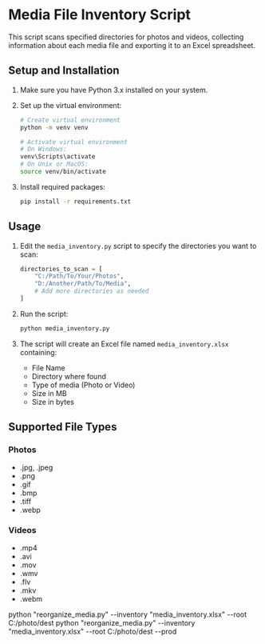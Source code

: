 # Media File Inventory Script

This script scans specified directories for photos and videos, collecting information about each media file and exporting it to an Excel spreadsheet.

## Setup and Installation

1. Make sure you have Python 3.x installed on your system.

2. Set up the virtual environment:
   ```bash
   # Create virtual environment
   python -m venv venv

   # Activate virtual environment
   # On Windows:
   venv\Scripts\activate
   # On Unix or MacOS:
   source venv/bin/activate
   ```

3. Install required packages:
   ```bash
   pip install -r requirements.txt
   ```

## Usage

1. Edit the `media_inventory.py` script to specify the directories you want to scan:
   ```python
   directories_to_scan = [
       "C:/Path/To/Your/Photos",
       "D:/Another/Path/To/Media",
       # Add more directories as needed
   ]
   ```

2. Run the script:
   ```bash
   python media_inventory.py
   ```

3. The script will create an Excel file named `media_inventory.xlsx` containing:
   - File Name
   - Directory where found
   - Type of media (Photo or Video)
   - Size in MB
   - Size in bytes

## Supported File Types

### Photos
- .jpg, .jpeg
- .png
- .gif
- .bmp
- .tiff
- .webp

### Videos
- .mp4
- .avi
- .mov
- .wmv
- .flv
- .mkv
- .webm


 python "reorganize_media.py" --inventory "media_inventory.xlsx" --root C:/photo/dest
  python "reorganize_media.py" --inventory "media_inventory.xlsx" --root C:/photo/dest --prod
